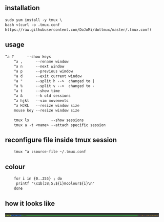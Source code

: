 
installation
-----
	
	sudo yum install -y tmux \
	bash <(curl -o .tmux.conf https://raw.githubusercontent.com/DoJoMi/dottmux/master/.tmux.conf)

usage
-----
	^a ?      --show keys
        ^a ,      --rename window
        ^a n      --next window
        ^a p      --previous window
        ^a d      --exit current window
        ^a "      --split h -->  changed to |
        ^a %      --split v -->  changed to -
        ^a t      --show time
        ^a &      --k old sessions
        ^a hjkl   --vim movements
        ^a HJKL   --resize window size
        mouse key --resize window size
        
        tmux ls          --show sessions
        tmux a -t <name> --attach specific session

reconfigure file inside tmux session
------
        tmux ^a :source-file ~/.tmux.conf

colour
------
        for i in {0..255} ; do
         printf "\x1b[38;5;${i}mcolour${i}\n"
        done

how it looks like
------
![image](https://raw.githubusercontent.com/DoJoMi/dottmux/master/tmux.png)

